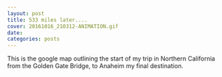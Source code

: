 ```yaml
---
layout: post
title: 533 miles later....
cover: 20161016_210312-ANIMATION.gif
date:   
categories: posts
---
```



This is the google map outlining the start of my trip in Northern California from the Golden Gate Bridge, to Anaheim my final destination.



